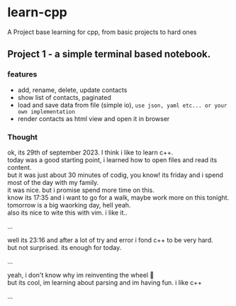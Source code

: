 # learn-cpp
A Project base learning for cpp, from basic projects to hard ones 

## Project 1 - a simple terminal based notebook.
### features
* add, rename, delete, update contacts
* show list of contacts, paginated
* load and save data from file (simple io), ```use json, yaml etc... or your own implementation```
* render contacts as html view and open it in browser

### Thought
ok, its 29th of september 2023. I think i like to learn c++.  
today was a good starting point, i learned how to open files and read its content.  
but it was just about 30 minutes of codig, you know! its friday and i spend most of the day with my family.  
it was nice. but i promise spend more time on this.  
know its 17:35 and i want to go for a walk, maybe work more on this tonight.  
tomorrow is a big waorking day, hell yeah.  
also its nice to wite this with vim. i like it..  

...

well its 23:16 and after a lot of try and error i fond c++ to be very hard.  
but not surprised. its enough for today.

...

yeah, i don't know why im reinventing the wheel 🤔  
but its cool, im learning about parsing and im having fun. i like c++

...
